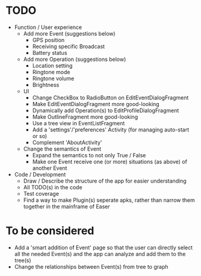 TODO
=====
* Function / User experience
	* Add more Event (suggestions below)
		* GPS position
		* Receiving specific Broadcast
		* Battery status
	* Add more Operation (suggestions below)
		* Location setting
		* Ringtone mode
		* Ringtone volume
		* Brightness
	* UI
		* Change CheckBox to RadioButton on EditEventDialogFragment
		* Make EditEventDialogFragment more good-looking
		* Dynamically add Operation(s) to EditProfileDialogFragment
		* Make OutlineFragment more good-looking
		* Use a tree view in EventListFragment
		* Add a 'settings'/'preferences' Activity (for managing auto-start or so)
		* Complement 'AboutActivity'
	* Change the semantics of Event
		* Expand the semantics to not only True / False
		* Make one Event receive one (or more) situations (as above) of another Event
* Code / Development
	* Draw / Describe the structure of the app for easier understanding
	* All TODO(s) in the code
	* Test coverage
	* Find a way to make Plugin(s) seperate apks, rather than narrow them together in the mainframe of Easer

To be considered
=======
* Add a 'smart addition of Event' page so that the user can directly select all the needed Event(s) and the app can analyze and add them to the tree(s)
* Change the relationships between Event(s) from tree to graph
